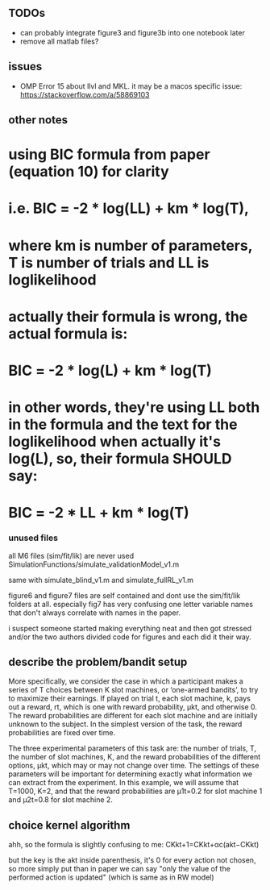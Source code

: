 
## TODOs
- can probably integrate figure3 and figure3b into one notebook later
- remove all matlab files?

## issues
- OMP Error 15 about llvl and MKL. it may be a macos specific issue: https://stackoverflow.com/a/58869103

## other notes
# using BIC formula from paper (equation 10) for clarity
# i.e. BIC = -2 * log(LL) + km * log(T),
# where km is number of parameters, T is number of trials and LL is loglikelihood
# actually their formula is wrong, the actual formula is:
# BIC = -2 * log(L) + km * log(T)
# in other words, they're using LL both in the formula and the text for the loglikelihood when actually it's log(L), so, their formula SHOULD say:
# BIC = -2 * LL + km * log(T)

### unused files

all M6 files (sim/fit/lik) are never used
SimulationFunctions/simulate_validationModel_v1.m

same with simulate_blind_v1.m and simulate_fullRL_v1.m

figure6 and figure7 files are self contained and dont use the sim/fit/lik folders at all. especially fig7 has very confusing one letter variable names that don't always correlate with names in the paper.

i suspect someone started making everything neat and then got stressed and/or the two authors divided code for figures and each did it their way.

## describe the problem/bandit setup
More specifically, we consider the case in which a participant makes a series of T choices between K slot machines, or ‘one-armed bandits’, to try to maximize their earnings. If played on trial t, each slot machine, k, pays out a reward, rt, which is one with reward probability, μkt, and otherwise 0. The reward probabilities are different for each slot machine and are initially unknown to the subject. In the simplest version of the task, the reward probabilities are fixed over time.

The three experimental parameters of this task are: the number of trials, T, the number of slot machines, K, and the reward probabilities of the different options, μkt, which may or may not change over time. The settings of these parameters will be important for determining exactly what information we can extract from the experiment. In this example, we will assume that T=1000, K=2, and that the reward probabilities are μ1t=0.2 for slot machine 1 and μ2t=0.8 for slot machine 2.

## choice kernel algorithm
ahh, so the formula is slightly confusing to me: CKkt+1=CKkt+αc(akt−CKkt)

but the key is the akt inside parenthesis, it's 0 for every action not chosen, so more simply put than in paper we can say "only the value of the performed action is updated" (which is same as in RW model)
